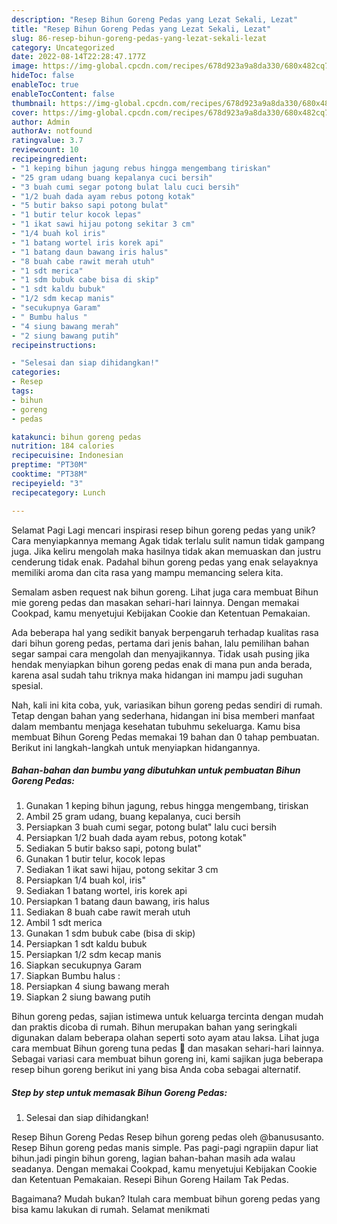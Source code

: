 ```yaml
---
description: "Resep Bihun Goreng Pedas yang Lezat Sekali, Lezat"
title: "Resep Bihun Goreng Pedas yang Lezat Sekali, Lezat"
slug: 86-resep-bihun-goreng-pedas-yang-lezat-sekali-lezat
category: Uncategorized
date: 2022-08-14T22:28:47.177Z
image: https://img-global.cpcdn.com/recipes/678d923a9a8da330/680x482cq70/bihun-goreng-pedas-foto-resep-utama.jpg
hideToc: false
enableToc: true
enableTocContent: false
thumbnail: https://img-global.cpcdn.com/recipes/678d923a9a8da330/680x482cq70/bihun-goreng-pedas-foto-resep-utama.jpg
cover: https://img-global.cpcdn.com/recipes/678d923a9a8da330/680x482cq70/bihun-goreng-pedas-foto-resep-utama.jpg
author: Admin
authorAv: notfound
ratingvalue: 3.7
reviewcount: 10
recipeingredient:
- "1 keping bihun jagung rebus hingga mengembang tiriskan"
- "25 gram udang buang kepalanya cuci bersih"
- "3 buah cumi segar potong bulat lalu cuci bersih"
- "1/2 buah dada ayam rebus potong kotak"
- "5 butir bakso sapi potong bulat"
- "1 butir telur kocok lepas"
- "1 ikat sawi hijau potong sekitar 3 cm"
- "1/4 buah kol iris"
- "1 batang wortel iris korek api"
- "1 batang daun bawang iris halus"
- "8 buah cabe rawit merah utuh"
- "1 sdt merica"
- "1 sdm bubuk cabe bisa di skip"
- "1 sdt kaldu bubuk"
- "1/2 sdm kecap manis"
- "secukupnya Garam"
- " Bumbu halus "
- "4 siung bawang merah"
- "2 siung bawang putih"
recipeinstructions:

- "Selesai dan siap dihidangkan!"
categories:
- Resep
tags:
- bihun
- goreng
- pedas

katakunci: bihun goreng pedas 
nutrition: 184 calories
recipecuisine: Indonesian
preptime: "PT30M"
cooktime: "PT38M"
recipeyield: "3"
recipecategory: Lunch

---
```



Selamat Pagi Lagi mencari inspirasi resep bihun goreng pedas yang unik? Cara menyiapkannya memang Agak tidak terlalu sulit namun tidak gampang juga. Jika keliru mengolah maka hasilnya tidak akan memuaskan dan justru cenderung tidak enak. Padahal bihun goreng pedas yang enak selayaknya memiliki aroma dan cita rasa yang mampu memancing selera kita.


Semalam asben request nak bihun goreng. Lihat juga cara membuat Bihun mie goreng pedas dan masakan sehari-hari lainnya. Dengan memakai Cookpad, kamu menyetujui Kebijakan Cookie dan Ketentuan Pemakaian.

Ada beberapa hal yang sedikit banyak berpengaruh terhadap kualitas rasa dari bihun goreng pedas, pertama dari jenis bahan, lalu pemilihan bahan segar sampai cara mengolah dan menyajikannya. Tidak usah pusing jika hendak menyiapkan bihun goreng pedas enak di mana pun anda berada, karena asal sudah tahu triknya maka hidangan ini mampu jadi suguhan spesial.


Nah, kali ini kita coba, yuk, variasikan bihun goreng pedas sendiri di rumah. Tetap dengan bahan yang sederhana, hidangan ini bisa memberi manfaat dalam membantu menjaga kesehatan tubuhmu sekeluarga. Kamu bisa membuat Bihun Goreng Pedas memakai 19 bahan dan 0 tahap pembuatan. Berikut ini langkah-langkah untuk menyiapkan hidangannya.

<!--inarticleads1-->

##### Bahan-bahan dan bumbu yang dibutuhkan untuk pembuatan Bihun Goreng Pedas:

1. Gunakan 1 keping bihun jagung, rebus hingga mengembang, tiriskan
1. Ambil 25 gram udang, buang kepalanya, cuci bersih
1. Persiapkan 3 buah cumi segar, potong bulat&#34; lalu cuci bersih
1. Persiapkan 1/2 buah dada ayam rebus, potong kotak&#34;
1. Sediakan 5 butir bakso sapi, potong bulat&#34;
1. Gunakan 1 butir telur, kocok lepas
1. Sediakan 1 ikat sawi hijau, potong sekitar 3 cm
1. Persiapkan 1/4 buah kol, iris&#34;
1. Sediakan 1 batang wortel, iris korek api
1. Persiapkan 1 batang daun bawang, iris halus
1. Sediakan 8 buah cabe rawit merah utuh
1. Ambil 1 sdt merica
1. Gunakan 1 sdm bubuk cabe (bisa di skip)
1. Persiapkan 1 sdt kaldu bubuk
1. Persiapkan 1/2 sdm kecap manis
1. Siapkan secukupnya Garam
1. Siapkan  Bumbu halus :
1. Persiapkan 4 siung bawang merah
1. Siapkan 2 siung bawang putih


Bihun goreng pedas, sajian istimewa untuk keluarga tercinta dengan mudah dan praktis dicoba di rumah. Bihun merupakan bahan yang seringkali digunakan dalam beberapa olahan seperti soto ayam atau laksa. Lihat juga cara membuat Bihun goreng tuna pedas 🍝 dan masakan sehari-hari lainnya. Sebagai variasi cara membuat bihun goreng ini, kami sajikan juga beberapa resep bihun goreng berikut ini yang bisa Anda coba sebagai alternatif. 

<!--inarticleads2-->

##### Step by step untuk memasak Bihun Goreng Pedas:


1. Selesai dan siap dihidangkan!

Resep Bihun Goreng Pedas Resep bihun goreng pedas oleh @banususanto. Resep Bihun goreng pedas manis simple. Pas pagi-pagi ngrapiin dapur liat bihun.jadi pingin bihun goreng, lagian bahan-bahan masih ada walau seadanya. Dengan memakai Cookpad, kamu menyetujui Kebijakan Cookie dan Ketentuan Pemakaian. Resepi Bihun Goreng Hailam Tak Pedas. 

Bagaimana? Mudah bukan? Itulah cara membuat bihun goreng pedas yang bisa kamu lakukan di rumah. Selamat menikmati

